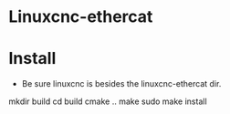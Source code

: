 # Linuxcnc-ethercat

# Install
- Be sure linuxcnc is besides the linuxcnc-ethercat dir.

mkdir build
cd build
cmake ..
make
sudo make install
